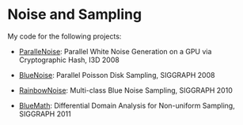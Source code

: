 # Noise and Sampling #

My code for the following projects:

* [ParalleNoise](ParallelNoise):
Parallel White Noise Generation on a GPU via Cryptographic Hash, I3D 2008

* [BlueNoise](BlueNoise):
Parallel Poisson Disk Sampling, SIGGRAPH 2008

* [RainbowNoise](RainbowNoise):
Multi-class Blue Noise Sampling, SIGGRAPH 2010

* [BlueMath](BlueMath):
Differential Domain Analysis for Non-uniform Sampling, SIGGRAPH 2011
